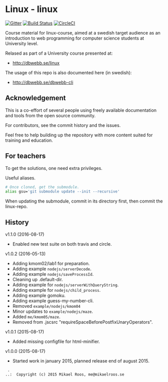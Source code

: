 Linux - linux
===================

[![Gitter](https://badges.gitter.im/Join%20Chat.svg)](https://gitter.im/dbwebb-se/linux?utm_source=badge&utm_medium=badge&utm_campaign=pr-badge&utm_content=body_badge)
[![Build Status](https://travis-ci.org/dbwebb-se/linux.svg?branch=master)](https://travis-ci.org/dbwebb-se/linux)
[![CircleCI](https://circleci.com/gh/dbwebb-se/linux.svg?style=svg)](https://circleci.com/gh/dbwebb-se/linux)


Course material for linux-course, aimed at a swedish target audience as an introduction to web programming for computer science students at University level.

Relased as part of a University course presented at:

* http://dbwebb.se/linux

The usage of this repo is also documented here (in swedish):

* http://dbwebb.se/dbwebb-cli



Acknowledgement
-------------------

This is a co-effort of several people using freely available documentation and tools from the open source community.

For contributors, see the commit history and the issues.

Feel free to help building up the repository with more content suited for training and education.



For teachers
-------------------

To get the solutions, one need extra privileges.

Useful aliases.

```bash
# Once cloned, get the submodule.
alias gsu='git submodule update --init --recursive'
```

When updating the submodule, commit in its directory first, then commit the linux-repo.



History
-------------------

v1.1.0 (2016-08-17)

* Enabled new test suite on both travis and circle.


v1.0.2 (2016-05-13)

* Adding kmom02/lab1 for preparation.
* Adding example `nodejs/serverDecode`.
* Adding example `nodejs/saveProcessId`.
* Cleaning up .default-dir.
* Adding example for `nodejs/serverWithQueryString`.
* Adding example for `nodejs/child_process`.
* Adding example gomoku.
* Adding example guess-my-number-cli.
* Removed `example/nodejs/kmom04`
* Minor updates to `example/nodejs/maze`.
* Added `me/kmom05/maze`.
* Removed from .jscsrc "requireSpaceBeforePostfixUnaryOperators".


v1.0.1 (2015-08-17)

* Added missing configfile for html-minifier.


v1.0.0 (2015-08-17)

* Started work in january 2015, planned release end of august 2015.



```
 .
..:  Copyright (c) 2015 Mikael Roos, me@mikaelroos.se
```
